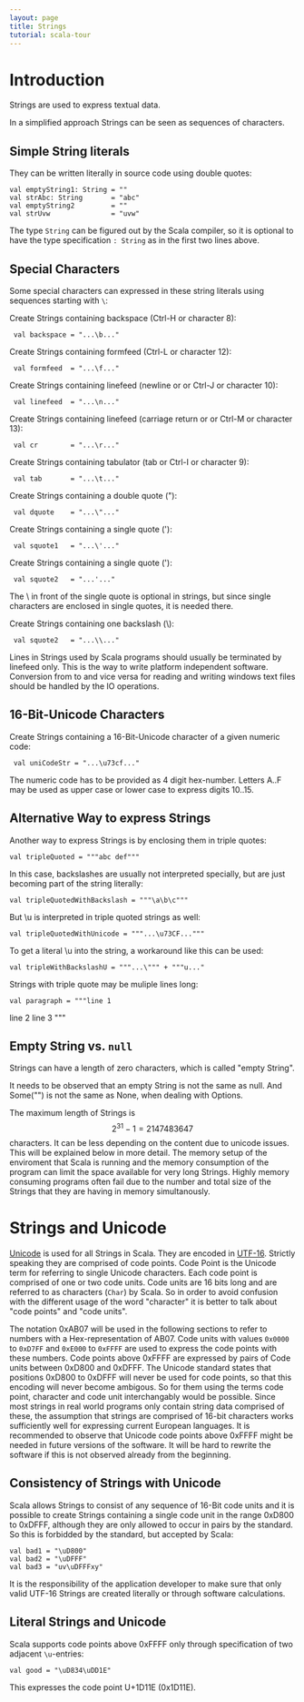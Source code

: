 ```yaml
---
layout: page
title: Strings
tutorial: scala-tour
---
```


# Introduction

Strings are used to express textual data.

In a simplified approach Strings can be seen as sequences of characters.

## Simple String literals

They can be written literally in source code using double quotes:

    val emptyString1: String = ""
    val strAbc: String       = "abc"
    val emptyString2         = ""
    val strUvw               = "uvw"

The type `String` can be figured out by the Scala compiler, so it is optional to have the type specification `: String` as in the first two lines above.

## Special Characters

Some special characters can expressed in these string literals using sequences starting with `\`:

Create Strings containing backspace (Ctrl-H or character 8):

     val backspace = "...\b..."

Create Strings containing formfeed (Ctrl-L or character 12):

     val formfeed  = "...\f..."

Create Strings containing linefeed (newline or <LF> or Ctrl-J or character 10):

     val linefeed  = "...\n..."

Create Strings containing linefeed (carriage return or <CR> or Ctrl-M or character 13):

     val cr        = "...\r..."

Create Strings containing tabulator (tab or Ctrl-I or character 9):

     val tab       = "...\t..."

Create Strings containing a double quote ("):

     val dquote    = "...\"..."

Create Strings containing a single quote ('):

     val squote1   = "...\'..."

Create Strings containing a single quote ('):

     val squote2   = "...'..."

The \ in front of the single quote is optional in strings, but since single characters are enclosed in single quotes, it is needed there.

Create Strings containing one backslash (\\):

     val squote2   = "...\\..."

Lines in Strings used by Scala programs should usually be terminated by linefeed only.
This is the way to write platform independent software.
Conversion from <CR><LF> to <LF> and vice versa for reading and writing windows text files should be handled by the IO operations.

## 16-Bit-Unicode Characters

Create Strings containing a 16-Bit-Unicode character of a given numeric code:

     val uniCodeStr = "...\u73cf..."

The numeric code has to be provided as 4 digit hex-number.
Letters A..F may be used as upper case or lower case to express digits 10..15.

## Alternative Way to express Strings

Another way to express Strings is by enclosing them in triple quotes:

    val tripleQuoted = """abc def"""

In this case, backslashes are usually not interpreted specially, but are just becoming part of the string literally:

    val tripleQuotedWithBackslash = """\a\b\c"""

But \u is interpreted in triple quoted strings as well:

    val tripleQuotedWithUnicode = """...\u73CF..."""

To get a literal \u into the string, a workaround like this can be used:

    val tripleWithBackslashU = """...\""" + """u..."

Strings with triple quote may be muliple lines long:

    val paragraph = """line 1
line 2
line 3
"""

## Empty String vs. `null`

Strings can have a length of zero characters, which is called "empty String".

It needs to be observed that an empty String is not the same as null.
And Some("") is not the same as None, when dealing with Options.

The maximum length of Strings is $$2^31-1=2147483647$$ characters.
It can be less depending on the content due to unicode issues.
This will be explained below in more detail.
The memory setup of the enviroment that Scala is running and the memory consumption of the program can limit the space available for very long Strings.
Highly memory consuming programs often fail due to the number and total size of the Strings that they are having in memory simultanously.

# Strings and Unicode

[Unicode](https://en.wikipedia.org/wiki/Unicode) is used for all Strings in Scala.
They are encoded in [UTF-16](https://en.wikipedia.org/wiki/UTF-16).
Strictly speaking they are comprised of code points.
Code Point is the Unicode term for referring to single Unicode characters.
Each code point is comprised of one or two code units.
Code units are 16 bits long and are referred to as characters (`Char`) by Scala.
So in order to avoid confusion with the different usage of the word "character" it is better to talk about "code points" and "code units".

The notation 0xAB07 will be used in the following sections to refer to numbers with a Hex-representation of AB07.
Code units with values `0x0000` to `0xD7FF` and `0xE000` to `0xFFFF` are used to express the code points with these numbers.
Code points above 0xFFFF are expressed by pairs of Code units between 0xD800 and 0xDFFF.
The Unicode standard states that positions 0xD800 to 0xDFFF will never be used for code points, so that this encoding will never become ambigous.
So for them using the terms code point, character and code unit interchangably would be possible.
Since most strings in real world programs only contain string data comprised of these, the assumption that strings are comprised of 16-bit characters works sufficiently well for expressing current European languages.
It is recommended to observe that Unicode code points above 0xFFFF might be needed in future versions of the software.
It will be hard to rewrite the software if this is not observed already from the beginning.

## Consistency of Strings with Unicode

Scala allows Strings to consist of any sequence of 16-Bit code units and it is possible to create Strings containing a single code unit in the range 0xD800 to 0xDFFF, although they are only allowed to occur in pairs by the standard.
So this is forbidded by the standard, but accepted by Scala:

    val bad1 = "\uD800"
    val bad2 = "\uDFFF"
    val bad3 = "uv\uDFFFxy"

It is the responsibility of the application developer to make sure that only valid UTF-16 Strings are created literally or through software calculations.

## Literal Strings and Unicode

Scala supports code points above 0xFFFF only through specification of two adjacent `\u`-entries:

    val good = "\uD834\uDD1E"

This expresses the code point U+1D11E (0x1D11E).
